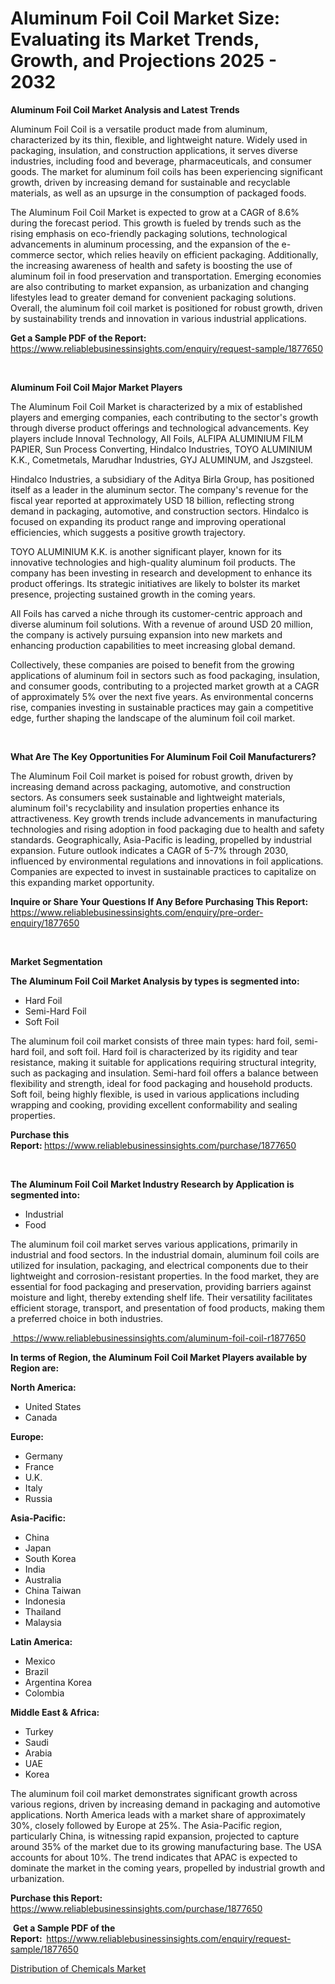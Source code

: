 <p><h1>Aluminum Foil Coil Market Size: Evaluating its Market Trends, Growth, and Projections 2025 - 2032</h1></p><p><strong>Aluminum Foil Coil Market Analysis and Latest Trends</strong></p>
<p><p>Aluminum Foil Coil is a versatile product made from aluminum, characterized by its thin, flexible, and lightweight nature. Widely used in packaging, insulation, and construction applications, it serves diverse industries, including food and beverage, pharmaceuticals, and consumer goods. The market for aluminum foil coils has been experiencing significant growth, driven by increasing demand for sustainable and recyclable materials, as well as an upsurge in the consumption of packaged foods.</p><p>The Aluminum Foil Coil Market is expected to grow at a CAGR of 8.6% during the forecast period. This growth is fueled by trends such as the rising emphasis on eco-friendly packaging solutions, technological advancements in aluminum processing, and the expansion of the e-commerce sector, which relies heavily on efficient packaging. Additionally, the increasing awareness of health and safety is boosting the use of aluminum foil in food preservation and transportation. Emerging economies are also contributing to market expansion, as urbanization and changing lifestyles lead to greater demand for convenient packaging solutions. Overall, the aluminum foil coil market is positioned for robust growth, driven by sustainability trends and innovation in various industrial applications.</p></p>
<p><strong>Get a Sample PDF of the Report:&nbsp;</strong> <a href="https://www.reliablebusinessinsights.com/enquiry/request-sample/1877650?utm_campaign=2201&utm_medium=2&utm_source=Github&utm_content=ia&utm_term=31012025&utm_id=aluminum-foil-coil">https://www.reliablebusinessinsights.com/enquiry/request-sample/1877650</a></p>
<p>&nbsp;</p>
<p><strong>Aluminum Foil Coil Major Market Players</strong></p>
<p><p>The Aluminum Foil Coil Market is characterized by a mix of established players and emerging companies, each contributing to the sector's growth through diverse product offerings and technological advancements. Key players include Innoval Technology, All Foils, ALFIPA ALUMINIUM FILM PAPIER, Sun Process Converting, Hindalco Industries, TOYO ALUMINIUM K.K., Cometmetals, Marudhar Industries, GYJ ALUMINUM, and Jszgsteel.</p><p>Hindalco Industries, a subsidiary of the Aditya Birla Group, has positioned itself as a leader in the aluminum sector. The company's revenue for the fiscal year reported at approximately USD 18 billion, reflecting strong demand in packaging, automotive, and construction sectors. Hindalco is focused on expanding its product range and improving operational efficiencies, which suggests a positive growth trajectory.</p><p>TOYO ALUMINIUM K.K. is another significant player, known for its innovative technologies and high-quality aluminum foil products. The company has been investing in research and development to enhance its product offerings. Its strategic initiatives are likely to bolster its market presence, projecting sustained growth in the coming years.</p><p>All Foils has carved a niche through its customer-centric approach and diverse aluminum foil solutions. With a revenue of around USD 20 million, the company is actively pursuing expansion into new markets and enhancing production capabilities to meet increasing global demand.</p><p>Collectively, these companies are poised to benefit from the growing applications of aluminum foil in sectors such as food packaging, insulation, and consumer goods, contributing to a projected market growth at a CAGR of approximately 5% over the next five years. As environmental concerns rise, companies investing in sustainable practices may gain a competitive edge, further shaping the landscape of the aluminum foil coil market.</p></p>
<p>&nbsp;</p>
<p><strong>What Are The Key Opportunities For Aluminum Foil Coil Manufacturers?</strong></p>
<p><p>The Aluminum Foil Coil market is poised for robust growth, driven by increasing demand across packaging, automotive, and construction sectors. As consumers seek sustainable and lightweight materials, aluminum foil's recyclability and insulation properties enhance its attractiveness. Key growth trends include advancements in manufacturing technologies and rising adoption in food packaging due to health and safety standards. Geographically, Asia-Pacific is leading, propelled by industrial expansion. Future outlook indicates a CAGR of 5-7% through 2030, influenced by environmental regulations and innovations in foil applications. Companies are expected to invest in sustainable practices to capitalize on this expanding market opportunity.</p></p>
<p><strong>Inquire or Share Your Questions If Any Before Purchasing This Report:</strong> <a href="https://www.reliablebusinessinsights.com/enquiry/pre-order-enquiry/1877650?utm_campaign=2201&utm_medium=2&utm_source=Github&utm_content=ia&utm_term=31012025&utm_id=aluminum-foil-coil">https://www.reliablebusinessinsights.com/enquiry/pre-order-enquiry/1877650</a></p>
<p>&nbsp;</p>
<p><strong>Market Segmentation</strong></p>
<p><strong>The Aluminum Foil Coil Market Analysis by types is segmented into:</strong></p>
<p><ul><li>Hard Foil</li><li>Semi-Hard Foil</li><li>Soft Foil</li></ul></p>
<p><p>The aluminum foil coil market consists of three main types: hard foil, semi-hard foil, and soft foil. Hard foil is characterized by its rigidity and tear resistance, making it suitable for applications requiring structural integrity, such as packaging and insulation. Semi-hard foil offers a balance between flexibility and strength, ideal for food packaging and household products. Soft foil, being highly flexible, is used in various applications including wrapping and cooking, providing excellent conformability and sealing properties.</p></p>
<p><strong>Purchase this Report:&nbsp;</strong><a href="https://www.reliablebusinessinsights.com/purchase/1877650?utm_campaign=2201&utm_medium=2&utm_source=Github&utm_content=ia&utm_term=31012025&utm_id=aluminum-foil-coil">https://www.reliablebusinessinsights.com/purchase/1877650</a></p>
<p>&nbsp;</p>
<p><strong>The Aluminum Foil Coil Market Industry Research by Application is segmented into:</strong></p>
<p><ul><li>Industrial</li><li>Food</li></ul></p>
<p><p>The aluminum foil coil market serves various applications, primarily in industrial and food sectors. In the industrial domain, aluminum foil coils are utilized for insulation, packaging, and electrical components due to their lightweight and corrosion-resistant properties. In the food market, they are essential for food packaging and preservation, providing barriers against moisture and light, thereby extending shelf life. Their versatility facilitates efficient storage, transport, and presentation of food products, making them a preferred choice in both industries.</p></p>
<p><a href="https://www.reliablebusinessinsights.com/aluminum-foil-coil-r1877650?utm_campaign=2201&utm_medium=2&utm_source=Github&utm_content=ia&utm_term=31012025&utm_id=aluminum-foil-coil">&nbsp;https://www.reliablebusinessinsights.com/aluminum-foil-coil-r1877650</a></p>
<p><strong>In terms of Region, the Aluminum Foil Coil Market Players available by Region are:</strong></p>
<p>
    <p> <strong> North America: </strong>
        <ul>
            <li>United States</li>
            <li>Canada</li>
        </ul>
        </p> 
    <p> <strong> Europe: </strong>
        <ul>
            <li>Germany</li>
            <li>France</li>
            <li>U.K.</li>
            <li>Italy</li>
            <li>Russia</li>
        </ul>
        </p> 
    <p> <strong> Asia-Pacific: </strong>
        <ul>
            <li>China</li>
            <li>Japan</li>
            <li>South Korea</li>
            <li>India</li>
            <li>Australia</li>
            <li>China Taiwan</li>
            <li>Indonesia</li>
            <li>Thailand</li>
            <li>Malaysia</li>
        </ul>
        </p> 
    <p> <strong> Latin America: </strong>
        <ul>
            <li>Mexico</li>
            <li>Brazil</li>
            <li>Argentina Korea</li>
            <li>Colombia</li>
        </ul>
        </p> 
    <p> <strong> Middle East & Africa: </strong>
        <ul>
            <li>Turkey</li>
            <li>Saudi</li>
            <li>Arabia</li>
            <li>UAE</li>
            <li>Korea</li>
        </ul>
    </p>
    </p>
<p><p>The aluminum foil coil market demonstrates significant growth across various regions, driven by increasing demand in packaging and automotive applications. North America leads with a market share of approximately 30%, closely followed by Europe at 25%. The Asia-Pacific region, particularly China, is witnessing rapid expansion, projected to capture around 35% of the market due to its growing manufacturing base. The USA accounts for about 10%. The trend indicates that APAC is expected to dominate the market in the coming years, propelled by industrial growth and urbanization.</p></p>
<p><strong>Purchase this Report: </strong><a href="https://www.reliablebusinessinsights.com/purchase/1877650?utm_campaign=2201&utm_medium=2&utm_source=Github&utm_content=ia&utm_term=31012025&utm_id=aluminum-foil-coil">https://www.reliablebusinessinsights.com/purchase/1877650</a></p>
<p>&nbsp;<strong>Get a Sample PDF of the Report:&nbsp;&nbsp;</strong><a href="https://www.reliablebusinessinsights.com/enquiry/request-sample/1877650?utm_campaign=2201&utm_medium=2&utm_source=Github&utm_content=ia&utm_term=31012025&utm_id=aluminum-foil-coil">https://www.reliablebusinessinsights.com/enquiry/request-sample/1877650</a></p>
<p><strong></strong></p>
<p><p><a href="https://github.com/bensemilia864/Market-Research-Report-List-1/blob/main/distribution-of-chemicals-market.md?utm_campaign=2201&utm_medium=2&utm_source=Github&utm_content=ia&utm_term=31012025&utm_id=aluminum-foil-coil">Distribution of Chemicals Market</a></p></p>